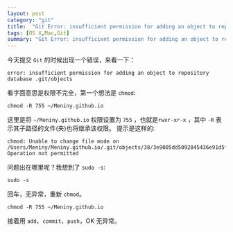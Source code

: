 ```yaml
---
layout: post
category: "git"
title:  "Git Error: insufficient permission for adding an object to repository database .git/objects"  
tags: [OS X,Mac,Git]
summary: "Git Error: insufficient permission for adding an object to repository database .git/objects"  
---
```

今天提交 `Git` 的时候出现一个错误，来看一下：

	error: insufficient permission for adding an object to repository database .git/objects
	
看字面意思是权限不完全，第一个想法是 `chmod`:

	chmod -R 755 ~/Meniny.github.io
	
这里是将 `~/Meniny.github.io` 权限设置为 `755` ，也就是`rwxr-xr-x` ，其中 `-R` 表示其子路径的文件(夹)也将继承该权限。
提示是这样的:

	chmod: Unable to change file mode on /Users/Meniny/Meniny.github.io/.git/objects/38/3e9005dd5092845436e91d5f3c5d52309a3219: Operation not permitted
	
问题出在哪里呢？我想到了 `sudo -s`:

	sudo -s
	
回车，无异常，重新 `chmod`。

	chmod -R 755 ~/Meniny.github.io

接着用 `add`、`commit`、`push`，OK 无异常。


